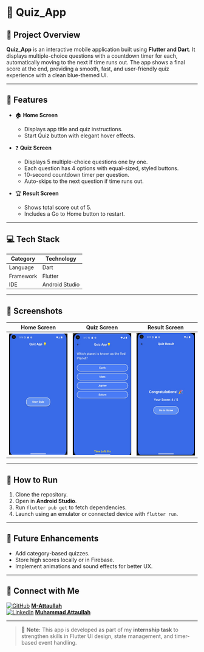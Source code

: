 # 📱 Quiz_App

## 🚀 Project Overview

**Quiz_App** is an interactive mobile application built using **Flutter and Dart**. It displays multiple-choice questions with a countdown timer for each, automatically moving to the next if time runs out. The app shows a final score at the end, providing a smooth, fast, and user-friendly quiz experience with a clean blue-themed UI.

---

## 🌟 Features

- 🏠 **Home Screen**
  - Displays app title and quiz instructions.
  - Start Quiz button with elegant hover effects.

- ❓ **Quiz Screen**
  - Displays 5 multiple-choice questions one by one.
  - Each question has 4 options with equal-sized, styled buttons.
  - 10-second countdown timer per question.
  - Auto-skips to the next question if time runs out.

- 🏆 **Result Screen**
  - Shows total score out of 5.
  - Includes a Go to Home button to restart.

---

## 💻 Tech Stack

| **Category** | **Technology** |
|--------------|----------------|
| Language     | Dart           |
| Framework    | Flutter        |
| IDE          | Android Studio |

---

## 📸 Screenshots

| Home Screen | Quiz Screen | Result Screen |
|-------------|-------------|---------------|
| ![Home](screenshots/Home_Screen.jpg) | ![Quiz](screenshots/Quiz_Screen.jpg) | ![Result](screenshots/Result_Screen.jpg) |

---

## 📝 How to Run

1. Clone the repository.
2. Open in **Android Studio**.
3. Run `flutter pub get` to fetch dependencies.
4. Launch using an emulator or connected device with `flutter run`.

---

## 🔮 Future Enhancements

- Add category-based quizzes.
- Store high scores locally or in Firebase.
- Implement animations and sound effects for better UX.

---

## 🤝 Connect with Me

[![GitHub](https://img.shields.io/badge/GitHub-000?logo=github&logoColor=white)](https://github.com/M-Attaullah) [**M-Attaullah**](https://github.com/M-Attaullah)  
[![LinkedIn](https://img.shields.io/badge/LinkedIn-0077B5?logo=linkedin&logoColor=white)](https://www.linkedin.com/in/muhammad-attaullah-705764333/) [**Muhammad Attaullah**](https://www.linkedin.com/in/muhammad-attaullah-705764333/)

---

> 🚀 **Note:** This app is developed as part of my **internship task** to strengthen skills in Flutter UI design, state management, and timer-based event handling.

